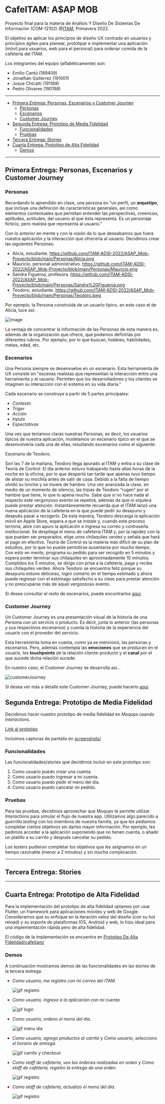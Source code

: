 # CafeITAM: A$AP MOB 


Proyecto final para la materia de Análisis Y Diseño De Sistemas De Información (COM-12102) @[ITAM](https://itam.mx), Primavera 2022. 

El objetivo es aplicar los principios de diseño UX centrado en usuarios y principios ágiles para planear, prototipar e implementar una aplicación (móvil para usuarios, web para el personal) para ordenar comida de la cafetería del ITAM.

Los integrantes del equipo (alfabéticamente) son:

- Emilio Cantú (189409)
- Jonathan Gutiérrez (191001)
- Josue Chicatti (191169)
- Pedro Olivares (190198)

---



  - [Primera Entrega: Personas, Escenarios y Customer Journey](#primera-entrega-personas-escenarios-y-customer-journey)
    - [Personas](#personas)
    - [Escenarios](#escenarios)
    - [Customer Journey](#customer-journey)
  - [Segunda Entrega: Prototipo de Media Fidelidad](#segunda-entrega-prototipo-de-media-fidelidad)
    - [Funcionalidades](#funcionalidades)
    - [Pruebas](#pruebas)
  - [Tercera Entrega: Stories](#tercera-entrega-stories)
  - [Cuarta Entrega: Prototipo de Alta Fidelidad](#cuarta-entrega-prototipo-de-alta-fidelidad)
    - [Demos](#demos)

---
## Primera Entrega: Personas, Escenarios y Customer Journey
### Personas

  Recordando lo aprendido en clase, una persona es "un perfil, un **arquetipo**,  que  incluye  una  definición  de características  generales,  así  como elementos  contextuales  que  permitan entender  las  perspectivas,  creencias, aptitudes, actitudes, del usuario al que ésta representa. Es un personaje ficticio, pero 
realista que representa al usuario." 

Con lo anterior en mente y con la visión de lo que deseabamos que fuera nuestra aplicación y la interacción que ofrecería al usuario. Decidimos crear las siguientes Personas:

- Alicia, estudiante. https://github.com/ITAM-ADSI-2022/ASAP_Mob-Proyecto/blob/main/Personas/Alicia.png
- Mauricio, personal administrativo. https://github.com/ITAM-ADSI-2022/ASAP_Mob-Proyecto/blob/main/Personas/Mauricio.png
- Sandra Figueroa, profesora. https://github.com/ITAM-ADSI-2022/ASAP_Mob-Proyecto/blob/main/Personas/Sandra%20Figueroa.png
- Teodoro, estudiante. https://github.com/ITAM-ADSI-2022/ASAP_Mob-Proyecto/blob/main/Personas/Teodoro.jpeg

Por ejemplo, la Persona construida de un usuario típico, en este caso el de Alicia, luce así:

![image](https://user-images.githubusercontent.com/101894380/169352455-07af61ba-9558-4278-9704-425dfc65cdf9.png)

La ventaja de concentrar la información de las Personas de esta manera es, además de la organización que ofrece, que podemos definirlas por diferentes rubros. Por ejemplo, por lo que buscan, hobbies, habilidades, metas, edad, etc. 

### Escenarios

Una Persona siempre se desenvuelve en un escenario. Esta herramienta de UX consiste en "escenas realistas que representan la interacción entre una herramienta y el 
usuario. Permiten que los desarrolladores y los clientes se imaginen su interacción con el sistema en su vida diaria."

Cada escenario se construye a partir de 5 partes principales:

- *Contexto*
- *Triger*
- *Acción*
- *Inputs*
- *Espectativas*

Una vez que teniamos claras nuestras Personas, es decir, los usuarios típicos de nuestra aplicación, modelamos un escenario típico en el que se desenvolvería cada una de ellas, resultando escenarios como el siguiente: 

Escenario de Teodoro.

Son las 7 de la mañana, Teodoro llega apurado al ITAM y entra a su clase de Teoría de Control.
El día anterior estuvo trabajando hasta altas horas de la noche en la oficina, por lo que
despertó tan tarde que apenas tuvo tiempo de alistar su mochila antes de salir de casa. Debido
a la falta de tiempo olvidó su lonche y se muere de hambre.
Una vez avanzada la clase, en medio de un momento de silencio, las tripas de Teodoro “rugen”
por el hambre que tiene, lo que lo apena mucho. Sabe que si no hace nada al respecto este
vergonzoso evento se repetirá, además de que ni siquiera puede prestar atención.
Instantáneamente recuerda que el ITAM lanzó una nueva aplicación de la cafetería en la que
puede pedir su desayuno y después pasar a recogerlo. De esta manera, Teodoro descarga la
aplicación móvil en Apple Store, espera a que se instale y, cuando este proceso termina, abre
con apuro la aplicación e ingresa su correo y contraseña institucional. Se despliega el menú de
cafetería ITAM y, por la rapidez con la que pueden ser preparados, elige unos chilaquiles
verdes y señala que hará el pago en efectivo.
Teoría de Control es la materia más difícil de su plan de estudios, por lo que no puede
permitirse ausentarse por mucho tiempo. Con esto en mente, programa su pedido para ser
recogido en 5 minutos y espera poder terminar sus chilaquiles en aproximadamente 10
minutos.
Cumplidos los 5 minutos, se dirige con prisa a la cafetería, paga y recibe sus chilaquiles verdes.
Ahora Teodoro se encuentra feliz porque su desayuno estuvo delicioso, logró comerlo en el
tiempo estimado y ahora puede regresar con el estómago satisfecho a su clase para prestar
atención y no preocuparse más de aquel vergonzoso evento.

Si desea consultar el resto de escenarios, puede encontrarlos [aquí](https://github.com/ITAM-ADSI-2022/ASAP_Mob-Proyecto/blob/main/Escenarios/escenarios.pdf).

### Customer Journey

Un Customer Journey es una presentación visual de la historia de una Persona con un servicio o producto. Es decir, junta lo anterior (las personas y sus respectivos escenarios) y cuenta la historia de la experiencia del usuario con el provedor del servicio. 

Esta herramienta toma en cuenta, como ya se mencionó, las personas y escenarios. Pero, además contempla las **emociones** que se producen en el usuario, los **touchpoints** de la relación cliente-producto y el **canal** por el que sucede dicha relación sucede.

En nuestro caso, el Customer Journey se desarrolla así...

![customerJourney](https://user-images.githubusercontent.com/101894380/169356911-5c69af34-b7af-4773-9023-0f08ab65a45b.png)

Si desea ver más a detalle este Customer Journey, puede hacerlo [aquí](https://raw.githubusercontent.com/ITAM-ADSI-2022/ASAP_Mob-Proyecto/main/Customer%20Journey/customerJourney.png).

## Segunda Entrega: Prototipo de Media Fidelidad


Decidimos hacer nuestro prototipo de media fidelidad en Moqups usando *Interactions*. 

[Link al prototipo](https://app.moqups.com/a4XSqy9iyFDoWHIkiGq2jcIYFxC8B5Jk/view/page/a5b4ae4f3)

Incluimos capturas de pantalla en [screenshots/](https://github.com/ITAM-ADSI-2022/ASAP_Mob-Proyecto/tree/main/Prototipo/screenshots/)
### Funcionalidades

Las funcionalidades/stories que decidimos incluir en este prototipo son:

1. Como usuario puedo crear una cuenta.
2. Como usuario puedo ingresar a mi cuenta.
3. Como usuario puedo pedir el menú del día.
4. Como usuario puedo cancelar mi pedido. 

### Pruebas

Para las pruebas, decidimos aprovechar que Moqups te permite utilizar *Interactions* para simular el flujo de nuestra app. Utilizamos algo parecido a *guerrilla testing* con los miembros de nuestra familia, ya que les pedíamos completar ciertos objetivos sin darles mayor información. Por ejemplo, les pedimos acceder a la aplicación suponiendo que no tienen cuenta, o añadir un platillo a su carrito y después cancelar su pedido. 

Los testers pudieron completar los objetivos que les asignamos en un tiempo razonable (menor a 2 minutos) y sin mucha complicación.

---

## Tercera Entrega: Stories

---


## Cuarta Entrega: Prototipo de Alta Fidelidad 

Para la implementación del prototipo de alta fidelidad optamos por usar Flutter, un framework para aplicaciones móviles y web de Google. Consideramos que su enfoque en la iteración veloz del diseño (con su hot reload) y su soporte de plataformas IOS, Android y web, lo hizo ideal para una implementación rápida pero de alta fidelidad. 

El código de la implementación se encuentra en [Prototipo De Alta Fidelidad/cafeitam/](https://github.com/ITAM-ADSI-2022/ASAP_Mob-Proyecto/tree/main/Prototipo%20De%20Alta%20Fidelidad/cafeitam)

### Demos

A continuación mostramos demos de las funcionalidades en las stories de la tercera entrega. 

- *Como usuario, me registro con mi correo del ITAM.*


  ![gif registro](Prototipo%20De%20Alta%20Fidelidad/gifs/registro.gif)


- *Como usuario, ingreso a la aplicación con mi cuenta.*

  ![gif login](Prototipo%20De%20Alta%20Fidelidad/gifs/login.gif)


- *Como usuario, ordeno el menú del día.*


  ![gif menu dia](Prototipo%20De%20Alta%20Fidelidad/gifs/pedirMenuDelDia.gif)


- *Como usuario, agrego productos al carrito* y *Como usuario, selecciono el horario de entrega.*


  ![gif carrito y checkout](Prototipo%20De%20Alta%20Fidelidad/gifs/pedidoGeneral.gif)


- *Como staff de cafetería, veo las órdenes realizadas en orden* y *Como staff de cafetería, registro la entrega de una orden.*


  ![gif registro](Prototipo%20De%20Alta%20Fidelidad/gifs/cafeDespachaOrdenes.gif)



- *Como staff de cafetería, actualizo el menú del día.*


  ![gif registro](Prototipo%20De%20Alta%20Fidelidad/gifs/editarMenuDelDia.gif)

